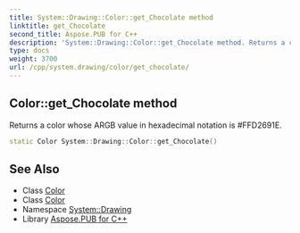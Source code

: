 ```yaml
---
title: System::Drawing::Color::get_Chocolate method
linktitle: get_Chocolate
second_title: Aspose.PUB for C++
description: 'System::Drawing::Color::get_Chocolate method. Returns a color whose ARGB value in hexadecimal notation is #FFD2691E in C++.'
type: docs
weight: 3700
url: /cpp/system.drawing/color/get_chocolate/
---
```

## Color::get_Chocolate method


Returns a color whose ARGB value in hexadecimal notation is #FFD2691E.

```cpp
static Color System::Drawing::Color::get_Chocolate()
```

## See Also

* Class [Color](../)
* Class [Color](../)
* Namespace [System::Drawing](../../)
* Library [Aspose.PUB for C++](../../../)
